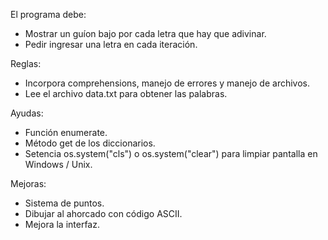 El programa debe:
* Mostrar un guíon bajo por cada letra que hay que adivinar.
* Pedir ingresar una letra en cada iteración.

Reglas:
* Incorpora comprehensions, manejo de errores y manejo de archivos.
* Lee el archivo data.txt para obtener las palabras.

Ayudas:
* Función enumerate.
* Método get de los diccionarios.
* Setencia os.system("cls") o os.system("clear") para limpiar pantalla en Windows / Unix.

Mejoras:
* Sistema de puntos.
* Dibujar al ahorcado con código ASCII.
* Mejora la interfaz.